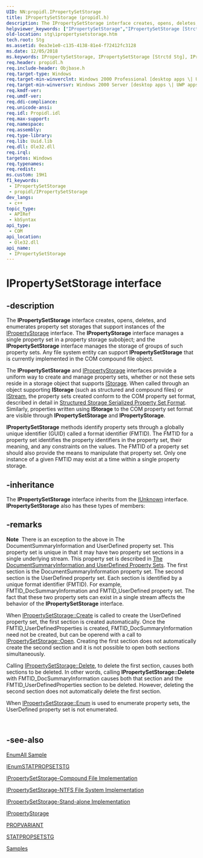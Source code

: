 ```yaml
---
UID: NN:propidl.IPropertySetStorage
title: IPropertySetStorage (propidl.h)
description: The IPropertySetStorage interface creates, opens, deletes, and enumerates property set storages that support instances of the IPropertyStorage interface.
helpviewer_keywords: ["IPropertySetStorage","IPropertySetStorage [Strctd Stg]","IPropertySetStorage interface [Structured Storage]","IPropertySetStorage interface [Structured Storage]","described","_stg_ipropertysetstorage","propidl/IPropertySetStorage","stg.ipropertysetstorage"]
old-location: stg\ipropertysetstorage.htm
tech.root: Stg
ms.assetid: 0ea3e1e0-c135-4138-81e4-f72412fc3128
ms.date: 12/05/2018
ms.keywords: IPropertySetStorage, IPropertySetStorage [Strctd Stg], IPropertySetStorage interface [Structured Storage], IPropertySetStorage interface [Structured Storage],described, _stg_ipropertysetstorage, propidl/IPropertySetStorage, stg.ipropertysetstorage
req.header: propidl.h
req.include-header: Objbase.h
req.target-type: Windows
req.target-min-winverclnt: Windows 2000 Professional [desktop apps \| UWP apps]
req.target-min-winversvr: Windows 2000 Server [desktop apps \| UWP apps]
req.kmdf-ver: 
req.umdf-ver: 
req.ddi-compliance: 
req.unicode-ansi: 
req.idl: Propidl.idl
req.max-support: 
req.namespace: 
req.assembly: 
req.type-library: 
req.lib: Uuid.lib
req.dll: Ole32.dll
req.irql: 
targetos: Windows
req.typenames: 
req.redist: 
ms.custom: 19H1
f1_keywords:
 - IPropertySetStorage
 - propidl/IPropertySetStorage
dev_langs:
 - c++
topic_type:
 - APIRef
 - kbSyntax
api_type:
 - COM
api_location:
 - Ole32.dll
api_name:
 - IPropertySetStorage
---
```


# IPropertySetStorage interface


## -description

The 
<b>IPropertySetStorage</b> interface creates, opens, deletes, and enumerates property set storages that support instances of the 
<a href="/windows/desktop/api/propidl/nn-propidl-ipropertystorage">IPropertyStorage</a> interface. The 
<b>IPropertyStorage</b> interface manages a single property set in a property storage subobject; and the 
<b>IPropertySetStorage</b> interface manages the storage of groups of such property sets. Any file system entity can support 
<b>IPropertySetStorage</b> that is currently implemented in the COM compound file object.

The 
<b>IPropertySetStorage</b> and 
<a href="/windows/desktop/api/propidl/nn-propidl-ipropertystorage">IPropertyStorage</a> interfaces provide a uniform way to create and manage property sets, whether or not these sets reside in a storage object that supports 
<a href="/windows/desktop/api/objidl/nn-objidl-istorage">IStorage</a>. When called through an object supporting 
<b>IStorage</b> (such as structured and compound files) or 
<a href="/windows/desktop/api/objidl/nn-objidl-istream">IStream</a>, the property sets created conform to the COM property set format, described in detail in 
<a href="/windows/desktop/Stg/structured-storage-serialized-property-set-format">Structured Storage Serialized Property Set Format</a>. Similarly, properties written using 
<b>IStorage</b> to the COM property set format are visible through 
<b>IPropertySetStorage</b> and 
<b>IPropertyStorage</b>.

<b>IPropertySetStorage</b> methods identify property sets through a globally unique identifier (GUID) called a format identifier (FMTID). The FMTID for a property set identifies the property identifiers in the property set, their meaning, and any constraints on the values. The FMTID of a property set should also provide the means to manipulate that property set. Only one instance of a given FMTID may exist at a time within a single property storage.

## -inheritance

The <b xmlns:loc="http://microsoft.com/wdcml/l10n">IPropertySetStorage</b> interface inherits from the <a href="/windows/desktop/api/unknwn/nn-unknwn-iunknown">IUnknown</a> interface. <b>IPropertySetStorage</b> also has these types of members:

## -remarks

<div class="alert"><b>Note</b>  There is an exception to the above in The DocumentSummaryInformation and UserDefined property set. This property set is unique in that it may have two property set sections in a single underlying stream. This property set is described in <a href="/windows/desktop/Stg/the-documentsummaryinformation-and-userdefined-property-sets">The DocumentSummaryInformation and UserDefined Property Sets</a>. The first section is the DocumentSummaryInformation property set. The second section is the UserDefined property set. Each section is identified by a unique format identifier (FMTID).  For example, FMTID_DocSummaryInformation and FMTID_UserDefined property set. The fact that these two property sets can exist in a single stream affects the behavior of the <b>IPropertySetStorage</b> interface.<p class="note">When <a href="/windows/desktop/api/propidl/nf-propidl-ipropertysetstorage-create">IPropertySetStorage::Create</a> is called to create the UserDefined property set, the first section is created automatically. Once the FMTID_UserDefinedProperties is created, FMTID_DocSummaryInformation need not be created, but can be operend with a call to <a href="/windows/desktop/api/propidl/nf-propidl-ipropertysetstorage-open">IPropertySetStorage::Open</a>. Creating the first section does not automatically create the second section and it is not possible to open both sections simultaneously.

<p class="note">Calling <a href="/windows/desktop/api/propidl/nf-propidl-ipropertysetstorage-delete">IPropertySetStorage::Delete</a>, to delete the first section, causes both sections to be deleted.  In other words, calling <b>IPropertySetStorage::Delete</b> with FMTID_DocSummaryInformation causes both that section and the FMTID_UserDefinedProperties section to be deleted. However, deleting the second section does not automatically delete the first section.

<p class="note">When <a href="/windows/desktop/api/propidl/nf-propidl-ipropertysetstorage-enum">IPropertySetStorage::Enum</a> is used to enumerate property sets, the UserDefined property set is not enumerated.

</div>
<div> </div>

## -see-also

<a href="/windows/desktop/Stg/enumall-sample">EnumAll Sample</a>



<a href="/windows/desktop/api/propidl/nn-propidl-ienumstatpropsetstg">IEnumSTATPROPSETSTG</a>



<a href="/windows/desktop/Stg/ipropertysetstorage-compound-file-implementation">IPropertySetStorage-Compound File Implementation</a>



<a href="/windows/desktop/Stg/ipropertysetstorage-ntfs-file-system-implementation">IPropertySetStorage-NTFS File System Implementation</a>



<a href="/windows/desktop/Stg/ipropertysetstorage-stand-alone-implementation">IPropertySetStorage-Stand-alone Implementation</a>



<a href="/windows/desktop/api/propidl/nn-propidl-ipropertystorage">IPropertyStorage</a>



<a href="/windows/desktop/api/propidl/ns-propidl-propvariant">PROPVARIANT</a>



<a href="/windows/desktop/api/propidl/ns-propidl-statpropsetstg">STATPROPSETSTG</a>



<a href="/windows/desktop/Stg/samples">Samples</a>
